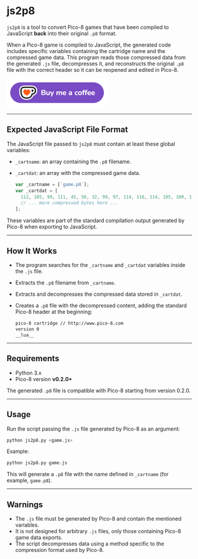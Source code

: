 # js2p8

`js2p8` is a tool to convert Pico-8 games that have been compiled to JavaScript **back** into their original `.p8` format.

When a Pico-8 game is compiled to JavaScript, the generated code includes specific variables containing the cartridge name and the compressed game data. This program reads those compressed data from the generated `.js` file, decompresses it, and reconstructs the original `.p8` file with the correct header so it can be reopened and edited in Pico-8.


[!["Buy Me A Coffee"](coffee.png)](https://ko-fi.com/lowlevel1989)


---

## Expected JavaScript File Format

The JavaScript file passed to `js2p8` must contain at least these global variables:

- `_cartname`: an array containing the `.p8` filename.
* `_cartdat`:  an array with the compressed game data.

  ```js
  var _cartname = [`game.p8`];
  var _cartdat = [
    112, 105, 99, 111, 45, 56, 32, 99, 97, 114, 116, 114, 105, 100, 103, 101,
    // ... more compressed bytes here ...
  ];
  ```

These variables are part of the standard compilation output generated by Pico-8 when exporting to JavaScript.

---

## How It Works

* The program searches for the `_cartname` and `_cartdat` variables inside the `.js` file.
* Extracts the `.p8` filename from `_cartname`.
* Extracts and decompresses the compressed data stored in `_cartdat`.
* Creates a `.p8` file with the decompressed content, adding the standard Pico-8 header at the beginning:

  ```
  pico-8 cartridge // http://www.pico-8.com
  version 0
  __lua__
  ```

---

## Requirements

* Python 3.x
* Pico-8 version **v0.2.0+**

The generated `.p8` file is compatible with Pico-8 starting from version 0.2.0.

---

## Usage

Run the script passing the `.js` file generated by Pico-8 as an argument:

```bash
python js2p8.py <game.js>
```

Example:

```bash
python js2p8.py game.js
```

This will generate a `.p8` file with the name defined in `_cartname` (for example, `game.p8`).

---

## Warnings

* The `.js` file must be generated by Pico-8 and contain the mentioned variables.
* It is not designed for arbitrary `.js` files, only those containing Pico-8 game data exports.
* The script decompresses data using a method specific to the compression format used by Pico-8.
